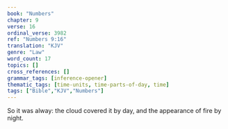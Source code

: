 ```yaml
---
book: "Numbers"
chapter: 9
verse: 16
ordinal_verse: 3982
ref: "Numbers 9:16"
translation: "KJV"
genre: "Law"
word_count: 17
topics: []
cross_references: []
grammar_tags: [inference-opener]
thematic_tags: [time-units, time-parts-of-day, time]
tags: ["Bible","KJV","Numbers"]
---
```

So it was alway: the cloud covered it by day, and the appearance of fire by night.
